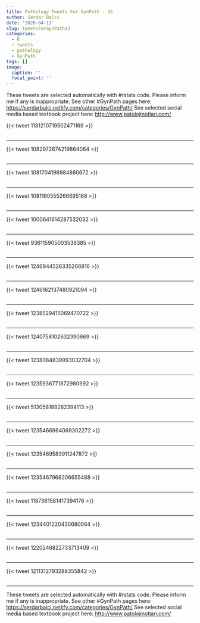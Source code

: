 ```yaml
---
title: Pathology Tweets For GynPath - 42
author: Serdar Balci
date: '2020-04-13'
slug: tweetsForGynPath42
categories:
  - R
  - tweets
  - pathology
  - GynPath
tags: []
image:
  caption: ''
  focal_point: ''
---
```



These tweets are selected automatically with #rstats code. Please inform me if any is inappropriate.
See other #GynPath pages here: https://serdarbalci.netlify.com/categories/GynPath/ 
See selected social media based textbook project here: http://www.patolojinotlari.com/

{{< tweet 1181210719502471169 >}}
<br>
<br>
<hr>
{{< tweet 1082972674219864064 >}}
<br>
<br>
<hr>
{{< tweet 1081704196984860672 >}}
<br>
<br>
<hr>
{{< tweet 1081160555266695168 >}}
<br>
<br>
<hr>
{{< tweet 1000641614287532032 >}}
<br>
<br>
<hr>
{{< tweet 936115905003536385 >}}
<br>
<br>
<hr>
{{< tweet 1246944526335266816 >}}
<br>
<br>
<hr>
{{< tweet 1246162137480921094 >}}
<br>
<br>
<hr>
{{< tweet 1238529415069470722 >}}
<br>
<br>
<hr>
{{< tweet 1240758102632390669 >}}
<br>
<br>
<hr>
{{< tweet 1238084839993032704 >}}
<br>
<br>
<hr>
{{< tweet 1235936771872980992 >}}
<br>
<br>
<hr>
{{< tweet 513058189282394113 >}}
<br>
<br>
<hr>
{{< tweet 1235466964069302272 >}}
<br>
<br>
<hr>
{{< tweet 1235469583911247872 >}}
<br>
<br>
<hr>
{{< tweet 1235467968206655488 >}}
<br>
<br>
<hr>
{{< tweet 1187361581417394176 >}}
<br>
<br>
<hr>
{{< tweet 1234401220430680064 >}}
<br>
<br>
<hr>
{{< tweet 1220246822733713409 >}}
<br>
<br>
<hr>
{{< tweet 1211312793288355842 >}}
<br>
<br>
<hr>


These tweets are selected automatically with #rstats code. Please inform me if any is inappropriate.
See other #GynPath pages here: https://serdarbalci.netlify.com/categories/GynPath/ 
See selected social media based textbook project here: http://www.patolojinotlari.com/
